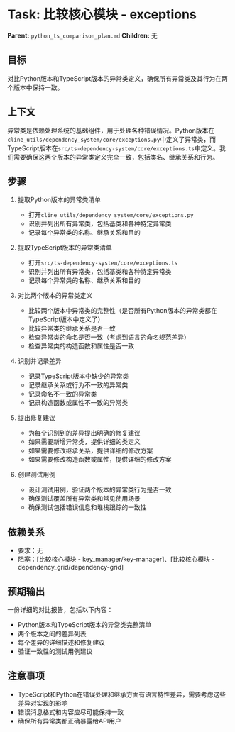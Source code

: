 # Task: 比较核心模块 - exceptions
   **Parent:** `python_ts_comparison_plan.md`
   **Children:** 无

## 目标
对比Python版本和TypeScript版本的异常类定义，确保所有异常类及其行为在两个版本中保持一致。

## 上下文
异常类是依赖处理系统的基础组件，用于处理各种错误情况。Python版本在`cline_utils/dependency_system/core/exceptions.py`中定义了异常类，而TypeScript版本在`src/ts-dependency-system/core/exceptions.ts`中定义。我们需要确保这两个版本的异常类定义完全一致，包括类名、继承关系和行为。

## 步骤
1. 提取Python版本的异常类清单
   - 打开`cline_utils/dependency_system/core/exceptions.py`
   - 识别并列出所有异常类，包括基类和各种特定异常类
   - 记录每个异常类的名称、继承关系和目的

2. 提取TypeScript版本的异常类清单
   - 打开`src/ts-dependency-system/core/exceptions.ts`
   - 识别并列出所有异常类，包括基类和各种特定异常类
   - 记录每个异常类的名称、继承关系和目的

3. 对比两个版本的异常类定义
   - 比较两个版本中异常类的完整性（是否所有Python版本的异常类都在TypeScript版本中定义了）
   - 比较异常类的继承关系是否一致
   - 检查异常类的命名是否一致（考虑到语言的命名规范差异）
   - 检查异常类的构造函数和属性是否一致

4. 识别并记录差异
   - 记录TypeScript版本中缺少的异常类
   - 记录继承关系或行为不一致的异常类
   - 记录命名不一致的异常类
   - 记录构造函数或属性不一致的异常类

5. 提出修复建议
   - 为每个识别到的差异提出明确的修复建议
   - 如果需要新增异常类，提供详细的类定义
   - 如果需要修改继承关系，提供详细的修改方案
   - 如果需要修改构造函数或属性，提供详细的修改方案

6. 创建测试用例
   - 设计测试用例，验证两个版本的异常类行为是否一致
   - 确保测试覆盖所有异常类和常见使用场景
   - 确保测试包括错误信息和堆栈跟踪的一致性

## 依赖关系
- 要求：无
- 阻塞：[比较核心模块 - key_manager/key-manager]、[比较核心模块 - dependency_grid/dependency-grid]

## 预期输出
一份详细的对比报告，包括以下内容：
- Python版本和TypeScript版本的异常类完整清单
- 两个版本之间的差异列表
- 每个差异的详细描述和修复建议
- 验证一致性的测试用例建议

## 注意事项
- TypeScript和Python在错误处理和继承方面有语言特性差异，需要考虑这些差异对实现的影响
- 错误消息格式和内容应尽可能保持一致
- 确保所有异常类都正确暴露给API用户 